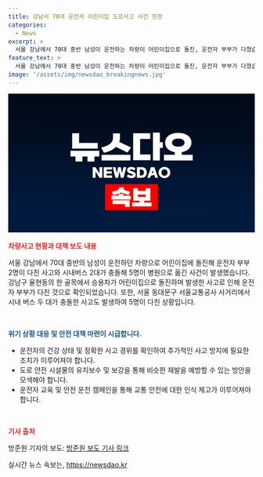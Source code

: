```yaml
---
title: 강남서 70대 운전자 어린이집 도로사고 사건 현장
categories:
  - News
excerpt: >
  서울 강남에서 70대 중반 남성이 운전하는 차량이 어린이집으로 돌진, 운전자 부부가 다쳤습니다. 또 시내버스 2대가 충돌로 5명이 병원으로 옮겨졌습니다. 또한 경북 청도군에서는 농산물 보관 창고와 아파트 차량에서 화재가 발생했습니다. 사고 경위는 조사 중이며, 피해자는 없지만 중요한 소식 전하려 합니다.
feature_text: >
  서울 강남에서 70대 중반 남성이 운전하는 차량이 어린이집으로 돌진, 운전자 부부가 다쳤습니다. 또 시내버스 2대가 충돌로 5명이 병원으로 옮겨졌습니다. 또한 경북 청도군에서는 농산물 보관 창고와 아파트 차량에서 화재가 발생했습니다. 사고 경위는 조사 중이며, 피해자는 없지만 중요한 소식 전하려 합니다.
image: '/assets/img/newsdao_breakingnews.jpg'
---
```


<p><img src="/assets/img/newsdao_breakingnews.jpg" alt="ranknews 속보" /></p>

<p><b><span style="color: #ee2323;">차량사고 현황과 대책 보도 내용</span></b></p>

<p>서울 강남에서 70대 중반의 남성이 운전하던 차량으로 어린이집에 돌진해 운전자 부부 2명이 다친 사고와 시내버스 2대가 충돌해 5명이 병원으로 옮긴 사건이 발생했습니다. 강남구 율현동의 한 골목에서 승용차가 어린이집으로 돌진하며 발생한 사고로 인해 운전자 부부가 다친 것으로 확인되었습니다. 또한, 서울 동대문구 서울교통공사 사거리에서 시내 버스 두 대가 충돌한 사고도 발생하여 5명이 다친 상황입니다.</p>

<p data-ke-size="size16">&nbsp;</p>

<p><b><span style="color: #1a5490;">위기 상황 대응 및 안전 대책 마련이 시급합니다.</span></b></p>

<ul>
<li>운전자의 건강 상태 및 정확한 사고 경위를 확인하여 추가적인 사고 방지에 필요한 조치가 이루어져야 합니다.</li>
<li>도로 안전 시설물의 유지보수 및 보강을 통해 비슷한 재발을 예방할 수 있는 방안을 모색해야 합니다.</li>
<li>운전자 교육 및 안전 운전 캠페인을 통해 교통 안전에 대한 인식 제고가 이루어져야 합니다.</li>
</ul>

<p data-ke-size="size16">&nbsp;</p>

<p><b><span style="color: #ee2323;">기사 출처</span></b></p>

<p>방준원 기자의 보도: 
<a href="https://example.com/news">방준원 보도 기사 링크</a></p>
실시간 뉴스 속보는, <a href="https://newsdao.kr" rel="dofollow">https://newsdao.kr</a>


